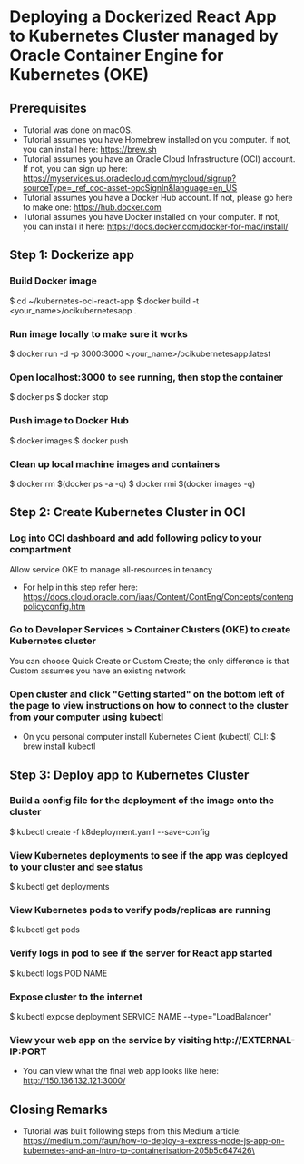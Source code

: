 # Deploying a Dockerized React App to Kubernetes Cluster managed by Oracle Container Engine for Kubernetes (OKE)

## Prerequisites
* Tutorial was done on macOS.
* Tutorial assumes you have Homebrew installed on you computer. If not, you can install here: https://brew.sh
* Tutorial assumes you have an Oracle Cloud Infrastructure (OCI) account. If not, you can sign up here: https://myservices.us.oraclecloud.com/mycloud/signup?sourceType=_ref_coc-asset-opcSignIn&language=en_US
* Tutorial assumes you have a Docker Hub account. If not, please go here to make one: https://hub.docker.com
* Tutorial assumes you have Docker installed on your computer. If not, you can install it here: https://docs.docker.com/docker-for-mac/install/

## Step 1: Dockerize app 

### Build Docker image
$ cd ~/kubernetes-oci-react-app
$ docker build -t <your_name>/ocikubernetesapp .

### Run image locally to make sure it works
$ docker run -d -p 3000:3000 <your_name>/ocikubernetesapp:latest

### Open localhost:3000 to see running, then stop the container
$ docker ps
$ docker stop <CONTAINER ID>

### Push image to Docker Hub
$ docker images
$ docker push <REPOSITORY>

### Clean up local machine images and containers 
$ docker rm $(docker ps -a -q)
$ docker rmi $(docker images -q)

## Step 2: Create Kubernetes Cluster in OCI

### Log into OCI dashboard and add following policy to your compartment
Allow service OKE to manage all-resources in tenancy
* For help in this step refer here: https://docs.cloud.oracle.com/iaas/Content/ContEng/Concepts/contengpolicyconfig.htm

### Go to Developer Services > Container Clusters (OKE) to create Kubernetes cluster 
You can choose Quick Create or Custom Create; the only difference is that Custom assumes you have an existing network 

### Open cluster and click "Getting started" on the bottom left of the page to view instructions on how to connect to the cluster from your computer using kubectl
* On you personal computer install Kubernetes Client (kubectl) CLI: $ brew install kubectl 

## Step 3: Deploy app to Kubernetes Cluster 

### Build a config file for the deployment of the image onto the cluster 
$ kubectl create -f k8deployment.yaml --save-config

### View Kubernetes deployments to see if the app was deployed to your cluster and see status 
$ kubectl get deployments

### View Kubernetes pods to verify pods/replicas are running 
$ kubectl get pods

### Verify logs in pod to see if the server for React app started 
$ kubectl logs POD NAME

### Expose cluster to the internet 
$ kubectl expose deployment SERVICE NAME --type="LoadBalancer"

### View your web app on the service by visiting http://EXTERNAL-IP:PORT
- You can view what the final web app looks like here: http://150.136.132.121:3000/

## Closing Remarks
- Tutorial was built following steps from this Medium article: https://medium.com/faun/how-to-deploy-a-express-node-js-app-on-kubernetes-and-an-intro-to-containerisation-205b5c647426\


















